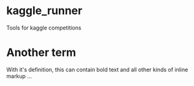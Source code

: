 # kaggle_runner
Tools for kaggle competitions
 
# Another term
With it's definition, this can contain bold text and all other kinds of inline markup ...
